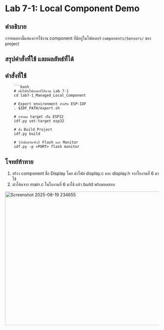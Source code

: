 # Lab 7-1: Local Component Demo

## คำอธิบาย
การทดลองนี้แสดงการใช้งาน component ที่มีอยู่ในโฟลเดอร์ `components/Sensors/` ของ project


## สรุปคำสั่งที่ใช้ และผลลัพธ์ที่ได้
  ## คำสั่งที่ใช้
        ```bash
        # เข้าไปยังโฟลเดอร์โปรเจค Lab 7-1
        cd lab7-1_Managed_Local_Component

        # Export environment สำหรับ ESP-IDF
        . $IDF_PATH/export.sh

        # กำหนด target เป็น ESP32
        idf.py set-target esp32

        # สั่ง Build Project
        idf.py build

        # (ถ้ามีบอร์ดจริง) Flash และ Monitor
        idf.py -p <PORT> flash monitor
## โจทย์ท้าทาย
1. สร้าง component ชื่อ Display โดย นำไฟล์ display.c และ display.h จากใบงานที่ 6 มาใช้
2. นำโค้ดจาก main.c ในใบงานที่ 6 มาใช้ แล้ว build พร้อมทดสอบ
<img width="748" height="438" alt="Screenshot 2025-08-19 234655" src="https://github.com/user-attachments/assets/462383be-2d19-4b7f-9ddd-1ed3c7c99149" />

